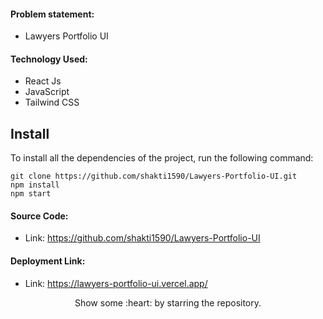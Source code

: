 #### Problem statement:
 - Lawyers Portfolio UI

#### Technology Used:
 - React Js
 - JavaScript
 - Tailwind CSS


 ## Install

To install all the dependencies of the project, run the following command:

    git clone https://github.com/shakti1590/Lawyers-Portfolio-UI.git
    npm install
    npm start


#### Source Code:
 - Link: https://github.com/shakti1590/Lawyers-Portfolio-UI


#### Deployment Link:
 - Link: https://lawyers-portfolio-ui.vercel.app/


<p align="center">
  Show some :heart: by starring the repository.
</p>
